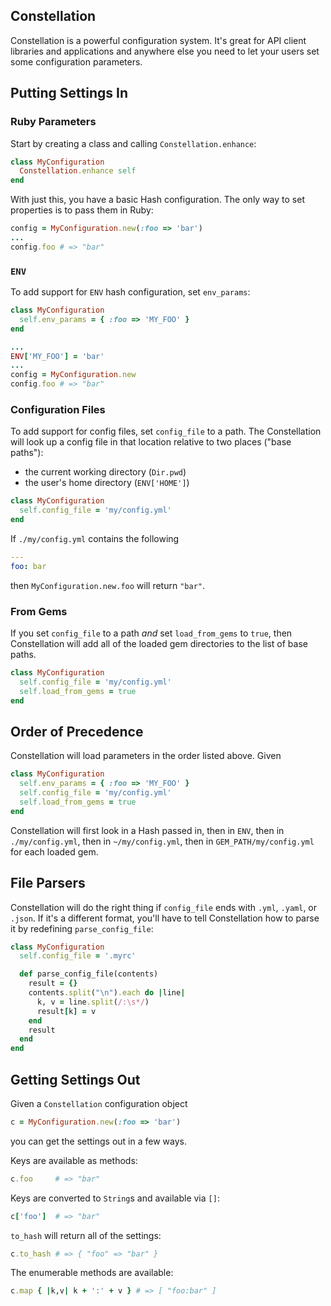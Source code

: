 ## Constellation

Constellation is a powerful configuration system. It's great for
API client libraries and applications and anywhere else you need to
let your users set some configuration parameters.

## Putting Settings In

### Ruby Parameters

Start by creating a class and calling `Constellation.enhance`:

```ruby
class MyConfiguration
  Constellation.enhance self
end
```

With just this, you have a basic Hash configuration. The only way to set
properties is to pass them in Ruby:

```ruby
config = MyConfiguration.new(:foo => 'bar')
...
config.foo # => "bar"
```

### `ENV`

To add support for `ENV` hash configuration, set `env_params`:

```ruby
class MyConfiguration
  self.env_params = { :foo => 'MY_FOO' }
end

...
ENV['MY_FOO'] = 'bar'
...
config = MyConfiguration.new
config.foo # => "bar"
```

### Configuration Files

To add support for config files, set `config_file` to a path. The Constellation
will look up a config file in that location relative to two places ("base paths"):

 * the current working directory (`Dir.pwd`)
 * the user's home directory (`ENV['HOME']`)

```ruby
class MyConfiguration
  self.config_file = 'my/config.yml'
end
```

If `./my/config.yml` contains the following

```yml
--- 
foo: bar
```

then `MyConfiguration.new.foo` will return `"bar"`.

### From Gems

If you set `config_file` to a path *and* set `load_from_gems` to `true`, then
Constellation will add all of the loaded gem directories to the list of base paths.

```ruby
class MyConfiguration
  self.config_file = 'my/config.yml'
  self.load_from_gems = true
end
```

## Order of Precedence

Constellation will load parameters in the order listed above. Given

```ruby
class MyConfiguration
  self.env_params = { :foo => 'MY_FOO' }
  self.config_file = 'my/config.yml'
  self.load_from_gems = true
end
```

Constellation will first look in a Hash passed in, then in `ENV`, then in
`./my/config.yml`, then in `~/my/config.yml`, then in `GEM_PATH/my/config.yml` for
each loaded gem.

## File Parsers

Constellation will do the right thing if `config_file` ends with `.yml`, `.yaml`, or
`.json`. If it's a different format, you'll have to tell Constellation how to parse it
by redefining `parse_config_file`:

```ruby
class MyConfiguration
  self.config_file = '.myrc'

  def parse_config_file(contents)
    result = {}
    contents.split("\n").each do |line|
      k, v = line.split(/:\s*/)
      result[k] = v
    end
    result
  end
end
```

## Getting Settings Out

Given a `Constellation` configuration object

```ruby
c = MyConfiguration.new(:foo => 'bar')
```

you can get the settings out in a few ways.

Keys are available as methods:

```ruby
c.foo     # => "bar"
```

Keys are converted to `String`s and available via `[]`:

```ruby
c['foo']  # => "bar"
```

`to_hash` will return all of the settings:

```ruby
c.to_hash # => { "foo" => "bar" }
```

The enumerable methods are available:

```ruby
c.map { |k,v| k + ':' + v } # => [ "foo:bar" ]
```
